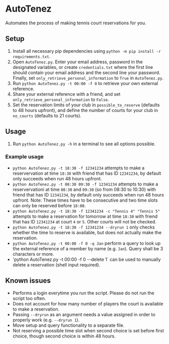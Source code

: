 # AutoTenez
Automates the process of making tennis court reservations for you.

## Setup
1. Install all necessary pip dependencies using `python -m pip install -r requirements.txt`.
1. Open `AutoTenez.py`. Enter your email address, password in the designated variables, or create `credentials.txt` where the first line should contain your email address and the second line your password. Finally, set `only_retrieve_personal_information` to `True` in `AutoTenez.py`.
1. Run `python AutoTenez.py -t 00:00 -f 0` to retrieve your own external reference.
1. Share your external reference with a friend, and set `only_retrieve_personal_information` to `False`.
1. Set the reservation limits of your club in `possible_to_reserve` (defaults to 48 hours upfront), and define the number of courts for your club in `no_courts` (defaults to 21 courts).

## Usage
1. Run `python AutoTenez.py -h` in a terminal to see all options possible.

### Example usage
- `python AutoTenez.py -t 18:30 -f 12341234` attempts to make a reservervation at time `18:30` with friend that has ID `12341234`, by default only succeeds when run 48 hours upfront.
- `python AutoTenez.py -t 08:30 09:30 -f 12341234` attempts to make a reservervationi at time `08:30` and `09:30` (so from 08:30 to 10:30) with friend that has ID `12341234`, by default only succeeds when run 48 hours upfront. Note: These times have to be consecutive and two time slots can only be reserved before `18:00`.
- `python AutoTenez.py -t 18:30 -f 12341234 -c "Tennis 4" "Tennis 5"` attempts to make a reservation for tomorrow at time `18:30` with friend that has ID `12341234` at court `4` or `5`. Other courts will not be checked.
- `python AutoTenez.py -t 18:30 -f 12341234 --dryrun 1` only checks whether the time to reserve is available, but does not actually make the reservation.
- `python AutoTenez.py -t 00:00 -f 0 -q Jan` perform a query to look up the external reference of a member by name (e.g. `Jan`). Query shall be 3 characters or more.
- 'python AutoTenez.py -t 00:00 -f 0 --delete 1` can be used to manually delete a reservation (shell input required).

## Known issues
* Performs a login everytime you run the script. Please do not run the script too often.
* Does not account for how many number of players the court is available to make a reservation.
* Passing `--dryrun` as an argument needs a value assigned in order to properly work (e.g. `--dryrun 1`).
* Move setup and query functionality to a separate file.
* Not reserving a possible time slot when second choice is set before first choice, though second choice is within 48 hours.
